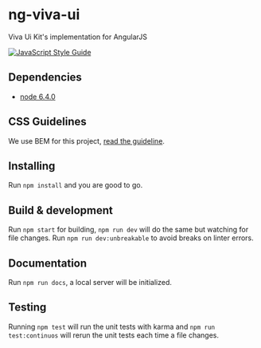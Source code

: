 # ng-viva-ui
Viva Ui Kit's implementation for AngularJS

[![JavaScript Style Guide](https://img.shields.io/badge/code%20style-standard-brightgreen.svg)](http://standardjs.com/)

## Dependencies
- [node 6.4.0](https://nodejs.org/)

## CSS Guidelines
We use BEM for this project, [read the guideline](http://cssguidelin.es/).

## Installing
Run `npm install` and you are good to go.

## Build & development
Run `npm start` for building, `npm run dev` will do the same but watching for file changes.
Run `npm run dev:unbreakable` to avoid breaks on linter errors.

## Documentation
Run `npm run docs`, a local server will be initialized.

## Testing
Running `npm test` will run the unit tests with karma and `npm run test:continuos` will rerun the unit tests each time a file changes.
